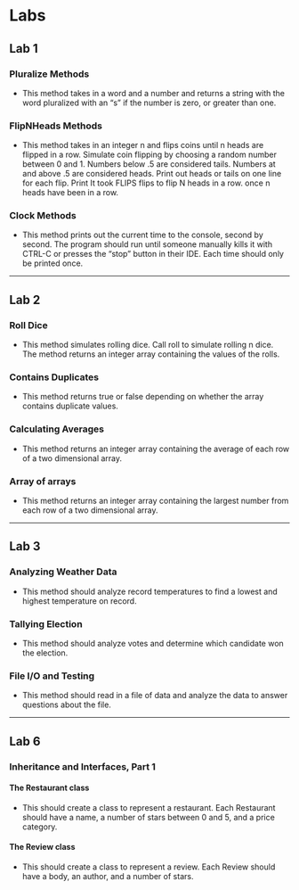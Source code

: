 # Labs

## Lab 1

### Pluralize Methods

- This method takes in a word and a number and returns a string with the word pluralized with an “s” if the number is zero, or greater than one.

### FlipNHeads Methods

- This method takes in an integer n and flips coins until n heads are flipped in a row. Simulate coin flipping by choosing a random number between 0 and 1. Numbers below .5 are considered tails. Numbers at and above .5 are considered heads. Print out heads or tails on one line for each flip. Print It took FLIPS flips to flip N heads in a row. once n heads have been in a row.

### Clock Methods

- This method prints out the current time to the console, second by second. The program should run until someone manually kills it with CTRL-C or presses the “stop” button in their IDE. Each time should only be printed once.

---

## Lab 2

### Roll Dice

- This method simulates rolling dice. Call roll to simulate rolling n dice. The method returns an integer array containing the values of the rolls.

### Contains Duplicates

- This method returns true or false depending on whether the array contains duplicate values.

### Calculating Averages

- This method returns an integer array containing the average of each row of a two dimensional array.

### Array of arrays

- This method returns an integer array containing the largest number from each row of a two dimensional array.

---

## Lab 3

### Analyzing Weather Data

- This method should analyze record temperatures to find a lowest and highest temperature on record.

### Tallying Election

- This method should analyze votes and determine which candidate won the election.

### File I/O and Testing

- This method should read in a file of data and analyze the data to answer questions about the file.

---

## Lab 6

### Inheritance and Interfaces, Part 1

#### The Restaurant class
- This should create a class to represent a restaurant. Each Restaurant should have a name, a number of stars between 0 and 5, and a price category. 

#### The Review class
- This should create a class to represent a review. Each Review should have a body, an author, and a number of stars. 
